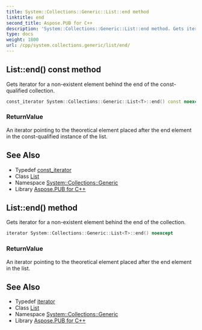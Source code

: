 ```yaml
---
title: System::Collections::Generic::List::end method
linktitle: end
second_title: Aspose.PUB for C++
description: 'System::Collections::Generic::List::end method. Gets iterator for a non-existent element behind the end of the const-qualified collection in C++.'
type: docs
weight: 1800
url: /cpp/system.collections.generic/list/end/
---
```

## List::end() const method


Gets iterator for a non-existent element behind the end of the const-qualified collection.

```cpp
const_iterator System::Collections::Generic::List<T>::end() const noexcept
```


### ReturnValue

An iterator pointing to the theoretical element placed after the end element in the const-qualified instance of the list.

## See Also

* Typedef [const_iterator](../const_iterator/)
* Class [List](../)
* Namespace [System::Collections::Generic](../../)
* Library [Aspose.PUB for C++](../../../)
## List::end() method


Gets iterator for a non-existent element behind the end of the collection.

```cpp
iterator System::Collections::Generic::List<T>::end() noexcept
```


### ReturnValue

An iterator pointing to the theoretical element placed after the end element in the list.

## See Also

* Typedef [iterator](../iterator/)
* Class [List](../)
* Namespace [System::Collections::Generic](../../)
* Library [Aspose.PUB for C++](../../../)
